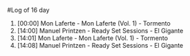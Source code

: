 #Log of 16 day

1. [00:00] Mon Laferte - Mon Laferte (Vol. 1) - Tormento
1. [14:00] Manuel Printzen - Ready Set Sessions - El Gigante
1. [14:01] Mon Laferte - Mon Laferte (Vol. 1) - Tormento
1. [14:08] Manuel Printzen - Ready Set Sessions - El Gigante
